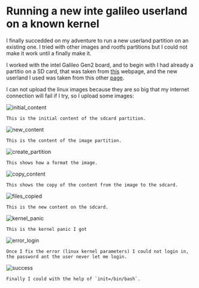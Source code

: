 # Running a new inte galileo userland on a known kernel

I finally succedded on my adventure to run a new userland partition on an existing one. I tried with other images and rootfs partitions but I could not make it work until a finally make it.

I worked with the intel Galileo Gen2 board, and to begin with I had already a partitio on a SD card, that was taken from [this](https://software.intel.com/en-us/iot/hardware/galileo/downloads) webpage, and the new userland I used was taken from this other [page](https://sourceforge.net/projects/galileodebian/files/).

I can not upload the linux images because they are so big that my internet connection will fail if I try, so I upload some images:


![initial_content](https://github.com/MASVictor/diplo_embebidos_3/blob/10.07-new-userland/practicas/10.07/VictorMartinezSanchez/img/initial_content.png)

	This is the initial content of the sdcard partition.


![new_content](https://github.com/MASVictor/diplo_embebidos_3/blob/10.07-new-userland/practicas/10.07/VictorMartinezSanchez/img/new_rootfs_content.png)

	This is the content of the image partition.


![create_partition](https://github.com/MASVictor/diplo_embebidos_3/blob/10.07-new-userland/practicas/10.07/VictorMartinezSanchez/img/create_partition.png)

	This shows how a format the image.


![copy_content](https://github.com/MASVictor/diplo_embebidos_3/blob/10.07-new-userland/practicas/10.07/VictorMartinezSanchez/img/copy_content.png)

	This shows the copy of the content from the image to the sdcard.


![files_copied](https://github.com/MASVictor/diplo_embebidos_3/blob/10.07-new-userland/practicas/10.07/VictorMartinezSanchez/img/test_files_copied.png)

	This is the new content on the sdcard.


![kernel_panic](https://github.com/MASVictor/diplo_embebidos_3/blob/10.07-new-userland/practicas/10.07/VictorMartinezSanchez/img/kernel_panic.png)

	This is the kernel panic I got


![error_login](https://github.com/MASVictor/diplo_embebidos_3/blob/10.07-new-userland/practicas/10.07/VictorMartinezSanchez/img/error_login.png)

	Once I fix the error (linux kernel parameters) I could not login in, the password ant the user never let me login.


![success](https://github.com/MASVictor/diplo_embebidos_3/blob/10.07-new-userland/practicas/10.07/VictorMartinezSanchez/img/success.png)

	Finally I could with the help of `init=/bin/bash`.

